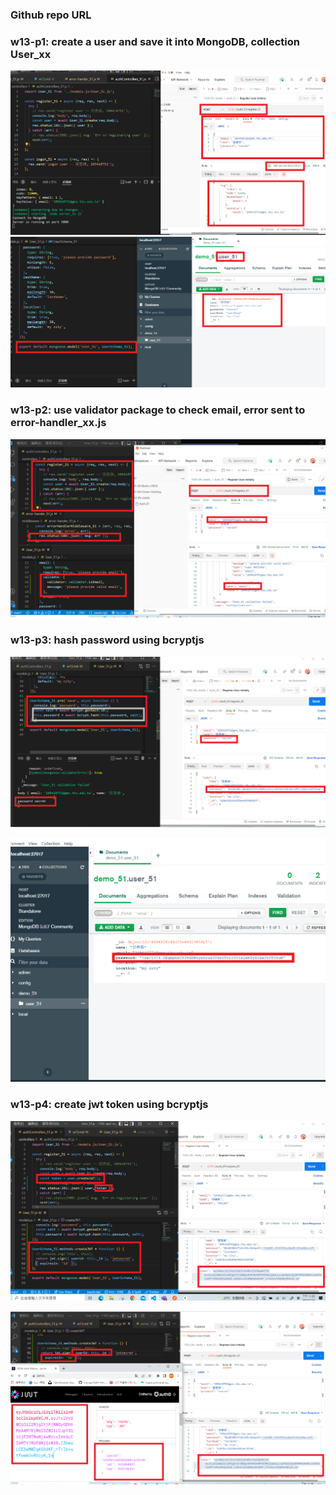 ### Github repo URL

### w13-p1: create a user and save it into MongoDB, collection User_xx

![](1.png)
![](2.png)

### w13-p2: use validator package to check email, error sent to error-handler_xx.js

![](3.png)

### w13-p3: hash password using bcryptjs

![](4.png)

![](5.png)

### w13-p4: create jwt token using bcryptjs

![](6.png)

![](7.png)
